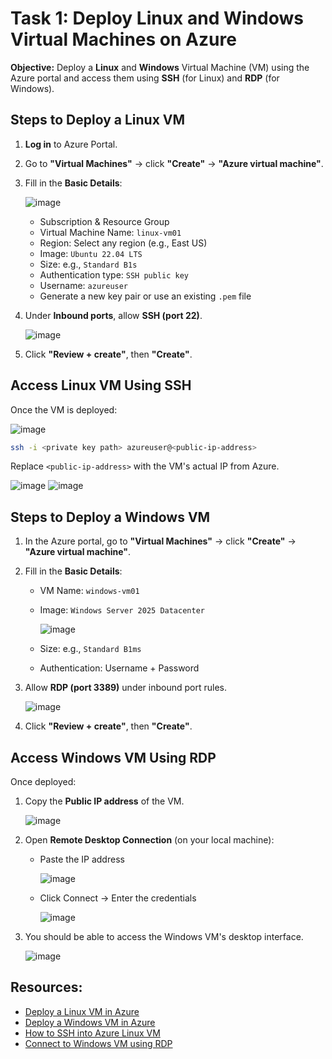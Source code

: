# Task 1: Deploy Linux and Windows Virtual Machines on Azure

**Objective:**
Deploy a **Linux** and **Windows** Virtual Machine (VM) using the Azure portal and access them using **SSH** (for Linux) and **RDP** (for Windows).

## Steps to Deploy a Linux VM

1. **Log in** to Azure Portal.
2. Go to **"Virtual Machines"** → click **"Create"** → **"Azure virtual machine"**.
3. Fill in the **Basic Details**:

   ![image](https://github.com/user-attachments/assets/91b6134d-01f1-4d80-80c5-b98f9f8b197f)

   * Subscription & Resource Group
   * Virtual Machine Name: `linux-vm01`
   * Region: Select any region (e.g., East US)
   * Image: `Ubuntu 22.04 LTS`
   * Size: e.g., `Standard B1s`
   * Authentication type: `SSH public key`
   * Username: `azureuser`
   * Generate a new key pair or use an existing `.pem` file

5. Under **Inbound ports**, allow **SSH (port 22)**.

   ![image](https://github.com/user-attachments/assets/fd2da15b-7e6b-48bc-b679-7753f8326881)

   
7. Click **"Review + create"**, then **"Create"**.

## Access Linux VM Using SSH

Once the VM is deployed:

![image](https://github.com/user-attachments/assets/5ce53cb3-8878-47de-bd59-f6412ae699a8)


```bash
ssh -i <private key path> azureuser@<public-ip-address>
```

Replace `<public-ip-address>` with the VM's actual IP from Azure.

![image](https://github.com/user-attachments/assets/2f5c1882-b9f7-4122-8437-b311360d4045)
![image](https://github.com/user-attachments/assets/9eda8464-4dee-4cf7-aa08-4564a4dbbab2)

## Steps to Deploy a Windows VM

1. In the Azure portal, go to **"Virtual Machines"** → click **"Create"** → **"Azure virtual machine"**.
2. Fill in the **Basic Details**:
   * VM Name: `windows-vm01`
   * Image: `Windows Server 2025 Datacenter`
   
      ![image](https://github.com/user-attachments/assets/9a32f34a-1612-4465-acdd-08711f5c4337)

   * Size: e.g., `Standard B1ms`
   * Authentication: Username + Password
3. Allow **RDP (port 3389)** under inbound port rules.

   ![image](https://github.com/user-attachments/assets/ae58db03-3580-4098-8ed5-dedfe65b12d3)

5. Click **"Review + create"**, then **"Create"**.

## Access Windows VM Using RDP

Once deployed:
1. Copy the **Public IP address** of the VM.

   ![image](https://github.com/user-attachments/assets/9cf1a72a-73de-434c-bc0a-1fa608605c9e)

3. Open **Remote Desktop Connection** (on your local machine):
   * Paste the IP address

      ![image](https://github.com/user-attachments/assets/b4403051-2e8f-4511-b217-b64f16dd9490)

   * Click Connect → Enter the credentials

      ![image](https://github.com/user-attachments/assets/cdf86f54-8278-4d45-a87c-cd3b81509f83)
       
3. You should be able to access the Windows VM's desktop interface.

   ![image](https://github.com/user-attachments/assets/3905245a-02d9-43b8-9b83-4e90e64f6cd8)

## Resources:
- [Deploy a Linux VM in Azure](https://learn.microsoft.com/en-us/azure/virtual-machines/linux/quick-create-portal)
- [Deploy a Windows VM in Azure](https://learn.microsoft.com/en-us/azure/virtual-machines/windows/quick-create-portal)
- [How to SSH into Azure Linux VM](https://learn.microsoft.com/en-us/azure/virtual-machines/linux/ssh-from-windows)
- [Connect to Windows VM using RDP](https://learn.microsoft.com/en-us/azure/virtual-machines/windows/connect-logon)
